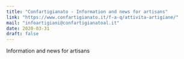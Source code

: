 ```yaml
---
title: "Confartigianato - Information and news for artisans"
link: "https://www.confartigianato.it/f-a-q/attivita-artigiane/"
mail: "infoartigiani@confartigianatoal.it"
date: 2020-03-31
draft: false
---
```


Information and news for artisans
